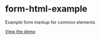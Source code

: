 form-html-example
=================

<p>Example form markup for common elements</p>
<p><a href="http://www.sean-jones.co.uk/projects/form-html/" target="_blank">View the demo</a></p>
